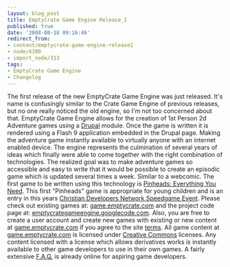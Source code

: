 ```yaml
---
layout: blog_post
title: EmptyCrate Game Engine Release_1
published: true
date: '2008-08-18 09:16:46'
redirect_from:
- content/emptycrate-game-engine-release1
- node/4300
- import_node/313
tags:
- EmptyCrate Game Engine
- Changelog
---
```


The first release of the new EmptyCrate Game Engine was just released. It's name is confusingly similar to the Crate Game Engine of previous releases, but no one really noticed the old engine, so I'm not too concerned about that. EmptyCrate Game Engine allows for the creation of 1st Person 2d Adventure games using a [Drupal](http://www.drupal.org) module. Once the game is written it is rendered using a Flash 9 application embedded in the Drupal page. Making the adventure game instantly available to virtually anyone with an internet enabled device. The engine represents the culmination of several years of ideas which finally were able to come together with the right combination of technologies. The realized goal was to make adventure games so accessible and easy to write that it would be possible to create an episodic game which is updated several times a week. Similar to a webcomic. The first game to be written using this technology is [Pinheads: Everything You Need](http://game.emptycrate.com/node/30). This first "Pinheads" game is appropriate for young children and is an entry in this years [Christian Developers Network Speedgame Event](http://speedgame.christiandevs.com/). Please check out existing games at: [game.emptycrate.com](http://game.emptycrate.com) and the project code page at: [emptycrategameengine.googlecode.com](http://emptycrategameengine.googlecode.com). Also, you are free to create a user account and create new games with existing or new content at [game.emptycrate.com](http://game.emptycrate.com) if you agree to the site [terms](http://game.emptycrate.com/node/69). All game content at [game.emptycrate.com](http://game.emptycrate.com) is licensed under [Creative Commons](http://creativecommons.org/) licenses. Any content licensed with a license which allows derivatives works is instantly available to other game developers to use in their own games. A fairly extensive [F.A.Q.](http://game.emptycrate.com/faq) is already online for aspiring game developers.
